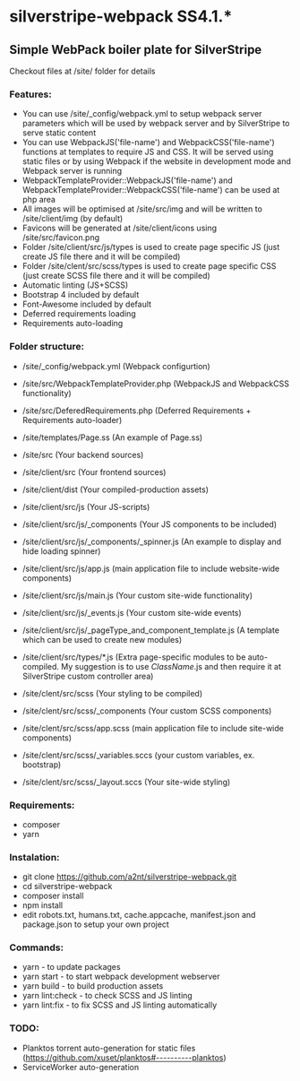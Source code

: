 # silverstripe-webpack SS4.1.*

## Simple WebPack boiler plate for SilverStripe

Checkout files at /site/ folder for details

### Features:
+ You can use /site/_config/webpack.yml to setup webpack server parameters which will be used by webpack server and by SilverStripe to serve static content
+ You can use WebpackJS('file-name') and WebpackCSS('file-name') functions at templates to require JS and CSS. It will be served using static files or by using Webpack if the website in development mode and Webpack server is running
+ WebpackTemplateProvider::WebpackJS('file-name') and WebpackTemplateProvider::WebpackCSS('file-name') can be used at php area 
+ All images will be optimised at /site/src/img and will be written to /site/client/img (by default)
+ Favicons will be generated at /site/client/icons using /site/src/favicon.png
+ Folder /site/client/src/js/types is used to create page specific JS (just create JS file there and it will be compiled)
+ Folder /site/clent/src/scss/types is used to create page specific CSS (just create SCSS file there and it will be compiled)
+ Automatic linting (JS+SCSS)
+ Bootstrap 4 included by default
+ Font-Awesome included by default
+ Deferred requirements loading
+ Requirements auto-loading

### Folder structure:

+ /site/_config/webpack.yml (Webpack configurtion)
+ /site/src/WebpackTemplateProvider.php (WebpackJS and WebpackCSS functionality)
+ /site/src/DeferedRequirements.php (Deferred Requirements + Requirements auto-loader)
+ /site/templates/Page.ss (An example of Page.ss)
+ /site/src (Your backend sources)
+ /site/client/src (Your frontend sources)
+ /site/client/dist (Your compiled-production assets)



+ /site/client/src/js (Your JS-scripts)
+ /site/client/src/js/_components (Your JS components to be included)
+ /site/client/src/js/_components/_spinner.js (An example to display and hide loading spinner)
+ /site/client/src/js/app.js (main application file to include website-wide components)
+ /site/client/src/js/main.js (Your custom site-wide functionality)
+ /site/client/src/js/_events.js (Your custom site-wide events)
+ /site/client/src/js/_pageType_and_component_template.js (A template which can be used to create new modules)
+ /site/client/src/types/*.js (Extra page-specific modules to be auto-compiled. My suggestion is to use *ClassName*.js and then require it at SilverStripe custom controller area)



+ /site/clent/src/scss (Your styling to be compiled)
+ /site/clent/src/scss/_components (Your custom SCSS components)
+ /site/clent/src/scss/app.scss (main application file to include site-wide components)
+ /site/clent/src/scss/_variables.sccs (your custom variables, ex. bootstrap)
+ /site/clent/src/scss/_layout.sccs (Your site-wide styling)


### Requirements:

+ composer
+ yarn

### Instalation:

+ git clone https://github.com/a2nt/silverstripe-webpack.git
+ cd silverstripe-webpack 
+ composer install
+ npm install
+ edit robots.txt, humans.txt, cache.appcache, manifest.json and package.json to setup your own project

### Commands:

+ yarn - to update packages
+ yarn start - to start webpack development webserver
+ yarn build - to build production assets
+ yarn lint:check - to check SCSS and JS linting
+ yarn lint:fix - to fix SCSS and JS linting automatically

### TODO:

+ Planktos torrent auto-generation for static files (https://github.com/xuset/planktos#----------planktos)
+ ServiceWorker auto-generation